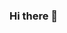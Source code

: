 ### Hi there 👋

<!--
**GrishinSergey/GrishinSergey** is a ✨ _special_ ✨ repository because its `README.md` (this file) appears on your GitHub profile.

My name is Sergey and I'm Android developer at ZimaOffice Danmark ApS. In my work I'm using Kotlin language for creating cool applications and have fun with it))
In a free time I'm learning new stuff like backend and game dev, so I'm trying different technologies like C#, Java, Scala, C++


![Top Langs](https://github-readme-stats.vercel.app/api/top-langs/?username=GrishinSergey&theme=radical&layout=compact)
